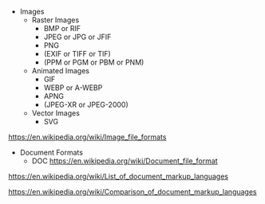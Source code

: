 * Images
    * Raster Images
        * BMP or RIF
        * JPEG or JPG or JFIF
        * PNG
        * (EXIF or TIFF or TIF)
        * (PPM or PGM or PBM or PNM)
    * Animated Images
        * GIF
        * WEBP or A-WEBP
        * APNG
        * (JPEG-XR or JPEG-2000)
    * Vector Images
        * SVG

https://en.wikipedia.org/wiki/Image_file_formats

* Document Formats
    * DOC
https://en.wikipedia.org/wiki/Document_file_format

https://en.wikipedia.org/wiki/List_of_document_markup_languages

https://en.wikipedia.org/wiki/Comparison_of_document_markup_languages